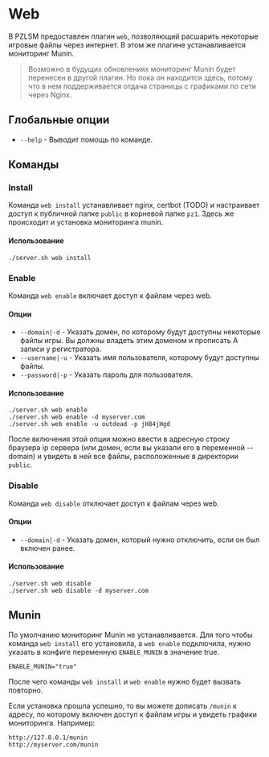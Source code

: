 # Web
В PZLSM предоставлен плагин `web`, позволяющий расшарить некоторые игровые файлы через интернет. В этом же плагине устанавливается мониторинг Munin.
> Возможно в будущих обновлениях мониторинг Munin будет перенесен в другой плагин. Но пока он находится здесь, потому что в нем поддерживается отдача страницы с графиками по сети через Nginx.

## Глобальные опции
* `--help` - Выводит помощь по команде.

## Команды

### Install
Команда `web install` устанавливает nginx, certbot (TODO) и настраивает доступ к публичной папке `public` в корневой папке `pz1`. Здесь же происходит и установка мониторинга munin.

#### Использование

    ./server.sh web install

### Enable
Команда `web enable` включает доступ к файлам через web.

#### Опции
* `--domain|-d` - Указать домен, по которому будут доступны некоторые файлы игры. Вы должны владеть этим доменом и прописать A записи у регистратора.
* `--username|-u` - Указать имя пользователя, которому будут доступны файлы.
* `--password|-p` - Указать пароль для пользователя.

#### Использование

    ./server.sh web enable
    ./server.sh web enable -d myserver.com
    ./server.sh web enable -u outdead -p jH84jHgd

После включения этой опции можно ввести в адресную строку браузера ip сервера (или домен, если вы указали его в переменной --domain) и увидеть в ней все файлы, расположенные в директории `public`.

### Disable
Команда `web disable` отключает доступ к файлам через web.

#### Опции
* `--domain|-d` - Указать домен, который нужно отключить, если он был включен ранее.

#### Использование

    ./server.sh web disable
    ./server.sh web disable -d myserver.com

## Munin
По умолчанию мониторинг Munin не устанавливается. Для того чтобы команда `web install` его установила, а `web enable` подключила, нужно указать в конфиге переменную `ENABLE_MUNIN` в значение true.

    ENABLE_MUNIN="true"

После чего команды `web install` и `web enable` нужно будет вызвать повторно. 

Если установка прошла успешно, то вы можете дописать `/munin` к адресу, по которому включен доступ к файлам игры и увидеть графики мониторинга. Например:

    http://127.0.0.1/munin
    http://myserver.com/munin
